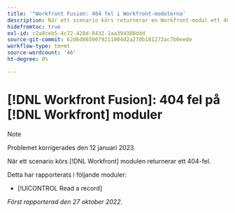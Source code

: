 ```yaml
---
title: '"Workfront Fusion: 404 fel i Workfront-modulerna'
description: När ett scenario körs returnerar en Workfront-modul ett 404-fel.
hidefromtoc: true
exl-id: c2a8ceb5-4c72-428d-8432-1aa394388ddd
source-git-commit: 62d6d8659079211804d2a270b181272ac7b0eede
workflow-type: tm+mt
source-wordcount: '46'
ht-degree: 0%

---
```


# [!DNL Workfront Fusion]: 404 fel på [!DNL Workfront] moduler

>[!NOTE]
>
>Problemet korrigerades den 12 januari 2023.

När ett scenario körs [!DNL Workfront] modulen returnerar ett 404-fel.

Detta har rapporterats i följande moduler:

* [!UICONTROL Read a record]

_Först rapporterad den 27 oktober 2022._
